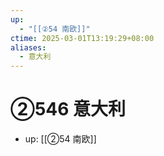 ```yaml
---
up:
  - "[[②54 南欧]]"
ctime: 2025-03-01T13:19:29+08:00
aliases:
  - 意大利
---
```


# ②546 意大利

- up: [[②54 南欧]]
